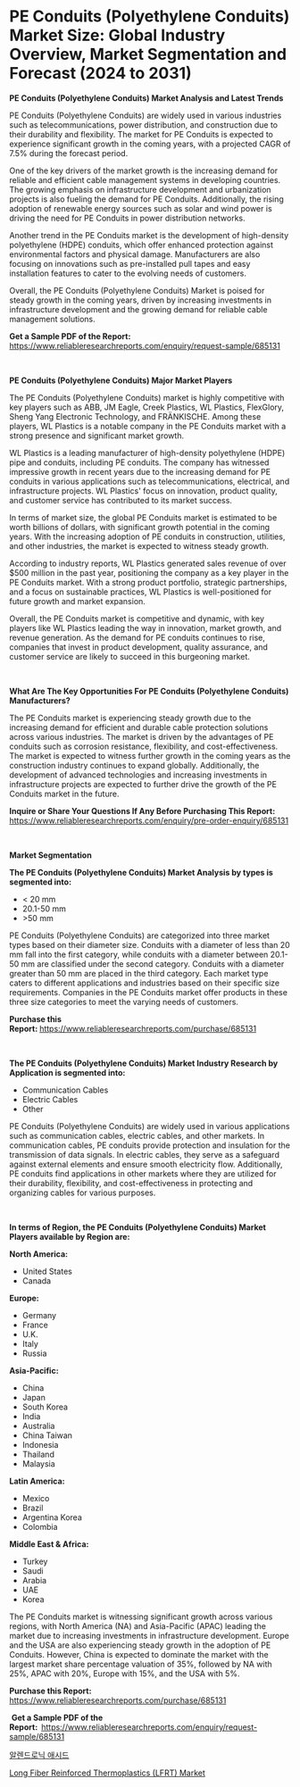 <p><h1>PE Conduits (Polyethylene Conduits) Market Size: Global Industry Overview, Market Segmentation and Forecast (2024 to 2031)</h1></p><p><strong>PE Conduits (Polyethylene Conduits) Market Analysis and Latest Trends</strong></p>
<p><p>PE Conduits (Polyethylene Conduits) are widely used in various industries such as telecommunications, power distribution, and construction due to their durability and flexibility. The market for PE Conduits is expected to experience significant growth in the coming years, with a projected CAGR of 7.5% during the forecast period. </p><p>One of the key drivers of the market growth is the increasing demand for reliable and efficient cable management systems in developing countries. The growing emphasis on infrastructure development and urbanization projects is also fueling the demand for PE Conduits. Additionally, the rising adoption of renewable energy sources such as solar and wind power is driving the need for PE Conduits in power distribution networks.</p><p>Another trend in the PE Conduits market is the development of high-density polyethylene (HDPE) conduits, which offer enhanced protection against environmental factors and physical damage. Manufacturers are also focusing on innovations such as pre-installed pull tapes and easy installation features to cater to the evolving needs of customers.</p><p>Overall, the PE Conduits (Polyethylene Conduits) Market is poised for steady growth in the coming years, driven by increasing investments in infrastructure development and the growing demand for reliable cable management solutions.</p></p>
<p><strong>Get a Sample PDF of the Report:&nbsp;</strong> <a href="https://www.reliableresearchreports.com/enquiry/request-sample/685131">https://www.reliableresearchreports.com/enquiry/request-sample/685131</a></p>
<p>&nbsp;</p>
<p><strong>PE Conduits (Polyethylene Conduits) Major Market Players</strong></p>
<p><p>The PE Conduits (Polyethylene Conduits) market is highly competitive with key players such as ABB, JM Eagle, Creek Plastics, WL Plastics, FlexGlory, Sheng Yang Electronic Technology, and FRÄNKISCHE. Among these players, WL Plastics is a notable company in the PE Conduits market with a strong presence and significant market growth. </p><p>WL Plastics is a leading manufacturer of high-density polyethylene (HDPE) pipe and conduits, including PE conduits. The company has witnessed impressive growth in recent years due to the increasing demand for PE conduits in various applications such as telecommunications, electrical, and infrastructure projects. WL Plastics' focus on innovation, product quality, and customer service has contributed to its market success.</p><p>In terms of market size, the global PE Conduits market is estimated to be worth billions of dollars, with significant growth potential in the coming years. With the increasing adoption of PE conduits in construction, utilities, and other industries, the market is expected to witness steady growth.</p><p>According to industry reports, WL Plastics generated sales revenue of over $500 million in the past year, positioning the company as a key player in the PE Conduits market. With a strong product portfolio, strategic partnerships, and a focus on sustainable practices, WL Plastics is well-positioned for future growth and market expansion.</p><p>Overall, the PE Conduits market is competitive and dynamic, with key players like WL Plastics leading the way in innovation, market growth, and revenue generation. As the demand for PE conduits continues to rise, companies that invest in product development, quality assurance, and customer service are likely to succeed in this burgeoning market.</p></p>
<p>&nbsp;</p>
<p><strong>What Are The Key Opportunities For PE Conduits (Polyethylene Conduits) Manufacturers?</strong></p>
<p><p>The PE Conduits market is experiencing steady growth due to the increasing demand for efficient and durable cable protection solutions across various industries. The market is driven by the advantages of PE conduits such as corrosion resistance, flexibility, and cost-effectiveness. The market is expected to witness further growth in the coming years as the construction industry continues to expand globally. Additionally, the development of advanced technologies and increasing investments in infrastructure projects are expected to further drive the growth of the PE Conduits market in the future.</p></p>
<p><strong>Inquire or Share Your Questions If Any Before Purchasing This Report:</strong> <a href="https://www.reliableresearchreports.com/enquiry/pre-order-enquiry/685131">https://www.reliableresearchreports.com/enquiry/pre-order-enquiry/685131</a></p>
<p>&nbsp;</p>
<p><strong>Market Segmentation</strong></p>
<p><strong>The PE Conduits (Polyethylene Conduits) Market Analysis by types is segmented into:</strong></p>
<p><ul><li>< 20 mm</li><li>20.1-50 mm</li><li>>50 mm</li></ul></p>
<p><p>PE Conduits (Polyethylene Conduits) are categorized into three market types based on their diameter size. Conduits with a diameter of less than 20 mm fall into the first category, while conduits with a diameter between 20.1-50 mm are classified under the second category. Conduits with a diameter greater than 50 mm are placed in the third category. Each market type caters to different applications and industries based on their specific size requirements. Companies in the PE Conduits market offer products in these three size categories to meet the varying needs of customers.</p></p>
<p><strong>Purchase this Report:&nbsp;</strong><a href="https://www.reliableresearchreports.com/purchase/685131">https://www.reliableresearchreports.com/purchase/685131</a></p>
<p>&nbsp;</p>
<p><strong>The PE Conduits (Polyethylene Conduits) Market Industry Research by Application is segmented into:</strong></p>
<p><ul><li>Communication Cables</li><li>Electric Cables</li><li>Other</li></ul></p>
<p><p>PE Conduits (Polyethylene Conduits) are widely used in various applications such as communication cables, electric cables, and other markets. In communication cables, PE conduits provide protection and insulation for the transmission of data signals. In electric cables, they serve as a safeguard against external elements and ensure smooth electricity flow. Additionally, PE conduits find applications in other markets where they are utilized for their durability, flexibility, and cost-effectiveness in protecting and organizing cables for various purposes.</p></p>
<p>&nbsp;</p>
<p><strong>In terms of Region, the PE Conduits (Polyethylene Conduits) Market Players available by Region are:</strong></p>
<p>
    <p> <strong> North America: </strong>
        <ul>
            <li>United States</li>
            <li>Canada</li>
        </ul>
        </p> 
    <p> <strong> Europe: </strong>
        <ul>
            <li>Germany</li>
            <li>France</li>
            <li>U.K.</li>
            <li>Italy</li>
            <li>Russia</li>
        </ul>
        </p> 
    <p> <strong> Asia-Pacific: </strong>
        <ul>
            <li>China</li>
            <li>Japan</li>
            <li>South Korea</li>
            <li>India</li>
            <li>Australia</li>
            <li>China Taiwan</li>
            <li>Indonesia</li>
            <li>Thailand</li>
            <li>Malaysia</li>
        </ul>
        </p> 
    <p> <strong> Latin America: </strong>
        <ul>
            <li>Mexico</li>
            <li>Brazil</li>
            <li>Argentina Korea</li>
            <li>Colombia</li>
        </ul>
        </p> 
    <p> <strong> Middle East & Africa: </strong>
        <ul>
            <li>Turkey</li>
            <li>Saudi</li>
            <li>Arabia</li>
            <li>UAE</li>
            <li>Korea</li>
        </ul>
    </p>
    </p>
<p><p>The PE Conduits market is witnessing significant growth across various regions, with North America (NA) and Asia-Pacific (APAC) leading the market due to increasing investments in infrastructure development. Europe and the USA are also experiencing steady growth in the adoption of PE Conduits. However, China is expected to dominate the market with the largest market share percentage valuation of 35%, followed by NA with 25%, APAC with 20%, Europe with 15%, and the USA with 5%.</p></p>
<p><strong>Purchase this Report: </strong><a href="https://www.reliableresearchreports.com/purchase/685131">https://www.reliableresearchreports.com/purchase/685131</a></p>
<p>&nbsp;<strong>Get a Sample PDF of the Report:&nbsp;&nbsp;</strong><a href="https://www.reliableresearchreports.com/enquiry/request-sample/685131">https://www.reliableresearchreports.com/enquiry/request-sample/685131</a></p>
<p><strong></strong></p>
<p><p><a href="https://github.com/laholand/Market-Research-Report-List-3/blob/main/24304001156.md">알렌드로닉 애시드</a></p><p><a href="https://github.com/JameTravis/Market-Research-Report-List-4/blob/main/long-fiber-reinforced-thermoplastics-lfrt-market.md">Long Fiber Reinforced Thermoplastics (LFRT) Market</a></p></p>
